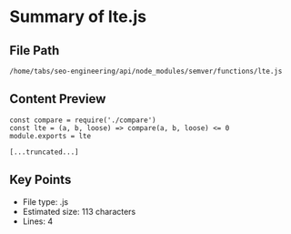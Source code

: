 # Summary of lte.js
  
## File Path
`/home/tabs/seo-engineering/api/node_modules/semver/functions/lte.js`

## Content Preview
```
const compare = require('./compare')
const lte = (a, b, loose) => compare(a, b, loose) <= 0
module.exports = lte

[...truncated...]
```

## Key Points
- File type: .js
- Estimated size: 113 characters
- Lines: 4
